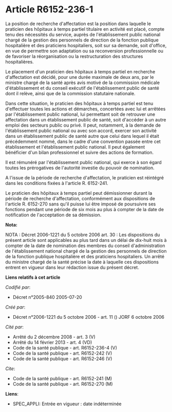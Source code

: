 # Article R6152-236-1

La position de recherche d'affectation est la position dans laquelle le praticien des hôpitaux à temps partiel titulaire en
activité est placé, compte tenu des nécessités du service, auprès de l'établissement public national chargé de la gestion des
personnels de direction de la fonction publique hospitalière et des praticiens hospitaliers, soit sur sa demande, soit
d'office, en vue de permettre son adaptation ou sa reconversion professionnelle ou de favoriser la réorganisation ou la
restructuration des structures hospitalières.

Le placement d'un praticien des hôpitaux à temps partiel en recherche d'affectation est décidé, pour une durée maximale de
deux ans, par le ministre chargé de la santé après avis motivé de la commission médicale d'établissement et du conseil
exécutif de l'établissement public de santé dont il relève, ainsi que de la commission statutaire nationale.

Dans cette situation, le praticien des hôpitaux à temps partiel est tenu d'effectuer toutes les actions et démarches,
concertées avec lui et arrêtées par l'établissement public national, lui permettant soit de retrouver une affectation dans un
établissement public de santé, soit d'accéder à un autre emploi des secteurs public ou privé. Il peut, notamment, à la
demande de l'établissement public national ou avec son accord, exercer son activité dans un établissement public de santé
autre que celui dans lequel il était précédemment nommé, dans le cadre d'une convention passée entre cet établissement et
l'établissement public national. Il peut également bénéficier d'un bilan professionnel et suivre des actions de formation.

Il est rémunéré par l'établissement public national, qui exerce à son égard toutes les prérogatives de l'autorité investie du
pouvoir de nomination.

A l'issue de la période de recherche d'affectation, le praticien est réintégré dans les conditions fixées à l'article R.
6152-241.

Le praticien des hôpitaux à temps partiel peut démissionner durant la période de recherche d'affectation, conformément aux
dispositions de l'article R. 6152-270 sans qu'il puisse lui être imposé de poursuivre ses fonctions pendant une période de
six mois au plus à compter de la date de notification de l'acceptation de sa démission.

**Nota:**

NOTA : Décret 2006-1221 du 5 octobre 2006 art. 30 : Les dispositions du présent article sont applicables au plus tard dans un
délai de dix-huit mois à compter de la date de nomination des membres du conseil d'administration de l'établissement national
chargé de la gestion des personnels de direction de la fonction publique hospitalière et des praticiens hospitaliers. Un
arrêté du ministre chargé de la santé précise la date à laquelle ces dispositions entrent en vigueur dans leur rédaction
issue du présent décret.

**Liens relatifs à cet article**

_Codifié par_:

  - Décret n°2005-840 2005-07-20

_Créé par_:

  - Décret n°2006-1221 du 5 octobre 2006 - art. 11 () JORF 6 octobre 2006

_Cité par_:

  - Arrêté du 2 décembre 2008 - art. 3 (V)
  - Arrêté du 14 février 2013 - art. 4 (VD)
  - Code de la santé publique - art. R6152-236-4 (V)
  - Code de la santé publique - art. R6152-242 (V)
  - Code de la santé publique - art. R6152-246 (V)

_Cite_:

  - Code de la santé publique - art. R6152-241 (M)
  - Code de la santé publique - art. R6152-270 (M)

**Liens**:

  - SPEC_APPLI: Entrée en vigueur : date indéterminée
